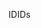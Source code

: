 <span data-ttu-id="3b887-101">ID</span><span class="sxs-lookup"><span data-stu-id="3b887-101">IDs</span></span>